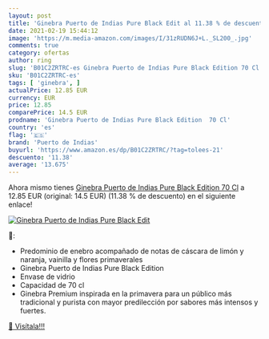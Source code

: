 ```yaml
---
layout: post
title: 'Ginebra Puerto de Indias Pure Black Edit al 11.38 % de descuento'
date: 2021-02-19 15:44:12
image: 'https://m.media-amazon.com/images/I/31zRUDN6J+L._SL200_.jpg'
comments: true
category: ofertas
author: ring
slug: 'B01C2ZRTRC-es Ginebra Puerto de Indias Pure Black Edition 70 Cl'
sku: 'B01C2ZRTRC-es'
tags: [ 'ginebra', ]
actualPrice: 12.85 EUR
currency: EUR
price: 12.85
comparePrice: 14.5 EUR
prodname: 'Ginebra Puerto de Indias Pure Black Edition  70 Cl'
country: 'es'
flag: '🇪🇸'
brand: 'Puerto de Indias'
buyurl: 'https://www.amazon.es/dp/B01C2ZRTRC/?tag=tolees-21'
descuento: '11.38'
average: '13.675'
---
```


Ahora mismo tienes [Ginebra Puerto de Indias Pure Black Edition  70 Cl](https://www.amazon.es/dp/B01C2ZRTRC/?tag=tolees-21) a 12.85 EUR (original: 14.5 EUR) (11.38 %  de descuento) en el siguiente enlace!

[![Ginebra Puerto de Indias Pure Black Edit](https://m.media-amazon.com/images/I/31zRUDN6J+L._SL200_.jpg)](https://www.amazon.es/dp/B01C2ZRTRC/?tag=tolees-21)

🔎:

- Predominio de enebro acompañado de notas de cáscara de limón y naranja, vainilla y flores primaverales
- Ginebra Puerto de Indias Pure Black Edition
- Envase de vidrio
- Capacidad de 70 cl
- Ginebra Premium inspirada en la primavera para un público más tradicional y purista con mayor predilección por sabores más intensos y fuertes.

[🛒 Visítala!!!](https://www.amazon.es/dp/B01C2ZRTRC/?tag=tolees-21)
